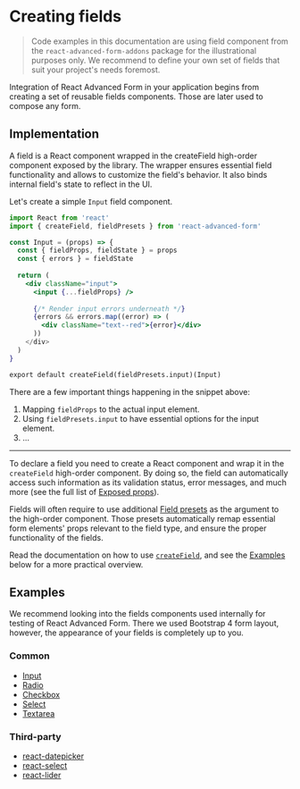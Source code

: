 # Creating fields

> Code examples in this documentation are using field component from the `react-advanced-form-addons` package for the illustrational purposes only. We recommend to define your own set of fields that suit your project's needs foremost.

Integration of React Advanced Form in your application begins from creating a set of reusable fields components. Those are later used to compose any form.

## Implementation

A field is a React component wrapped in the createField high-order component exposed by the library. The wrapper ensures essential field functionality and allows to customize the field's behavior. It also binds internal field's state to reflect in the UI. 

Let's create a simple `Input` field component.

```jsx
import React from 'react'
import { createField, fieldPresets } from 'react-advanced-form'

const Input = (props) => {
  const { fieldProps, fieldState } = props
  const { errors } = fieldState
  
  return (
    <div className="input">
      <input {...fieldProps} />
      
      {/* Render input errors underneath */}
      {errors && errors.map((error) => (
        <div className="text--red">{error}</div>
      ))
    </div>
  )
}

export default createField(fieldPresets.input)(Input)
```

There are a few important things happening in the snippet above:

1. Mapping `fieldProps` to the actual input element.
2. Using `fieldPresets.input` to have essential options for the input element.
3. ...

---

To declare a field you need to create a React component and wrap it in the `createField` high-order component. By doing so, the field can automatically access such information as its validation status, error messages, and much more \(see the full list of [Exposed props](../high-order-components/createfield/exposed-props.md)\).

Fields will often require to use additional [Field presets](../high-order-components/createfield/presets.md) as the argument to the high-order component. Those presets automatically remap essential form elements' props relevant to the field type, and ensure the proper functionality of the fields.

Read the documentation on how to use [`createField`](https://github.com/kettanaito/react-advanced-form/tree/75c444924d87ca8ff76bc096231173e42e717adc/docs/hoc/createField/basics.md), and see the [Examples](creating-fields.md#examples) below for a more practical overview.

## Examples

We recommend looking into the fields components used internally for testing of React Advanced Form. There we used Bootstrap 4 form layout, however, the appearance of your fields is completely up to you.

### Common

* [Input](https://github.com/kettanaito/react-advanced-form/tree/master/examples/fields/Input.jsx)
* [Radio](https://github.com/kettanaito/react-advanced-form/tree/master/examples/fields/Radio.jsx)
* [Checkbox](https://github.com/kettanaito/react-advanced-form/tree/master/examples/fields/Checkbox.jsx)
* [Select](https://github.com/kettanaito/react-advanced-form/tree/master/examples/fields/Select.jsx)
* [Textarea](https://github.com/kettanaito/react-advanced-form/tree/master/examples/fields/Textarea.jsx)

### Third-party

* [react-datepicker](https://github.com/kettanaito/react-advanced-form/blob/master/examples/third-party/react-datepicker/Datepicker.jsx)
* [react-select](https://github.com/kettanaito/react-advanced-form/blob/master/examples/third-party/react-select/Select.jsx)
* [react-lider](https://github.com/kettanaito/react-advanced-form/blob/master/examples/third-party/react-slider/Slider.jsx)

